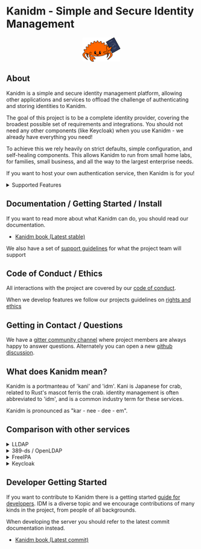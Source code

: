 # Kanidm - Simple and Secure Identity Management

<p align="center">
  <img src="https://raw.githubusercontent.com/kanidm/kanidm/master/artwork/logo-small.png" width="20%" height="auto" />
</p>

## About

Kanidm is a simple and secure identity management platform, allowing other applications and services
to offload the challenge of authenticating and storing identities to Kanidm.

The goal of this project is to be a complete identity provider, covering the broadest possible set
of requirements and integrations. You should not need any other components (like Keycloak) when you
use Kanidm - we already have everything you need!

To achieve this we rely heavily on strict defaults, simple configuration, and self-healing
components. This allows Kanidm to run from small home labs, for families, small business, and all
the way to the largest enterprise needs.

If you want to host your own authentication service, then Kanidm is for you!

<details><summary>Supported Features</summary>

Kanidm supports:

- Webauthn (passkeys) for secure cryptographic authentication
- Oauth2/OIDC Authentication provider for web SSO
- Oauth Application Portal/Gateway allowing easy access to linked applications
- Linux/Unix integration with offline authentication
- SSH key distribution to Linux/Unix systems
- RADIUS for network and VPN authentication
- Read only LDAPS gateway for Legacy Systems
- Complete CLI tooling for Administration
- User Self Service the WebUI

</details>

## Documentation / Getting Started / Install

If you want to read more about what Kanidm can do, you should read our documentation.

- [Kanidm book (Latest stable)](https://kanidm.github.io/kanidm/stable/)

We also have a set of
[support guidelines](https://github.com/kanidm/kanidm/blob/master/project_docs/RELEASE_AND_SUPPORT.md)
for what the project team will support

## Code of Conduct / Ethics

All interactions with the project are covered by our [code of conduct].

When we develop features we follow our projects guidelines on [rights and ethics]

[code of conduct]: https://github.com/kanidm/kanidm/blob/master/CODE_OF_CONDUCT.md
[rights and ethics]: https://github.com/kanidm/kanidm/blob/master/project_docs/ethics/README.md

## Getting in Contact / Questions

We have a [gitter community channel] where project members are always happy to answer questions.
Alternately you can open a new [github discussion].

[gitter community channel]: https://gitter.im/kanidm/community
[github discussion]: https://github.com/kanidm/kanidm/discussions

## What does Kanidm mean?

Kanidm is a portmanteau of 'kani' and 'idm'. Kani is Japanese for crab, related to Rust's mascot
ferris the crab. identity management is often abbreviated to 'idm', and is a common industry term
for these services.

Kanidm is pronounced as "kar - nee - dee - em".

## Comparison with other services

<details><summary>LLDAP</summary>

[LLDAP](https://github.com/nitnelave/lldap) is a similar project aiming for a small and easy to
administer LDAP server with a web administration portal. Both projects use the
[Kanidm LDAP bindings](https://github.com/kanidm/ldap3), and have many similar ideas.

The primary benefit of Kanidm over LLDAP is that Kanidm offers a broader set of "built in" features
like Oauth2 and OIDC. To use these from LLDAP you need an external portal like Keycloak, where in
Kanidm they are "built in". However that is also a strength of LLDAP is that is offers "less" which
may make it easier to administer and deploy for you.

If Kanidm is too complex for your needs, you should check out LLDAP as a smaller alternative. If you
want a project which has a broader feature set out of the box, then Kanidm might be a better fit.

</details>

<details><summary>389-ds / OpenLDAP</summary>
Both 389-ds and OpenLDAP are generic LDAP servers. This means they only provide LDAP and you need to
bring your own IDM components - you need your own OIDC portal, webui's for self service, commandline
tools to administer and more.

If you need the highest levels of customisation possible from your LDAP deployment, then these are
probably better alternatives. If you want a service that is easy to setup and focused on IDM, then
Kanidm is a better choice.

Kanidm was originally inspired by many elements of both 389-ds and OpenLDAP. Already Kanidm is as
fast as (or faster than) 389-ds for performance and scaling as a directory service.

</details>

<details><summary>FreeIPA</summary>
FreeIPA is another identity management service for Linux/Unix, and ships a huge number of features
from LDAP, Kerberos, DNS, Certificate Authority, and more.

FreeIPA however is a complex system, with a huge amount of parts and configuration. This adds a lot
of resource overhead and difficulty for administration.

Kanidm aims to have the features richness of FreeIPA, but without the resource and administration
overheads. If you want a complete IDM package, but in a lighter footprint and easier to manage, then
Kanidm is probably for you. In testing with 3000 users + 1500 groups, Kanidm is 3 times faster for
search operations and 5 times faster for modification and addition of entries (your results may
differ however, but generally Kanidm is much faster than FreeIPA).

</details>

<details><summary>Keycloak</summary>
Keycloak is an OIDC/Oauth2/SAML provider. It allows you to layer on Webauthn to existing IDM systems.
Keycloak can operate as a stand alone IDM but generally is a component attached to an existing LDAP
server or similar.

Keycloak requires a significant amount of configuration and experience to deploy. It allows high
levels of customisation to every detail of it's authentication work flows, which makes it harder to
start with in many cases.

Kanidm does NOT require Keycloak to provide services such as Oauth2 and integrates many of the
elements in a simpler and correct way out of the box in comparison.

</details>

## Developer Getting Started

If you want to contribute to Kanidm there is a getting started [guide for developers]. IDM is a
diverse topic and we encourage contributions of many kinds in the project, from people of all
backgrounds.

When developing the server you should refer to the latest commit documentation instead.

- [Kanidm book (Latest commit)](https://kanidm.github.io/kanidm/master/)

[guide for developers]: https://kanidm.github.io/kanidm/master/DEVELOPER_README.html
